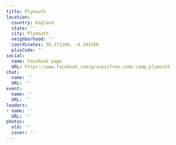 ```yaml
---
title: Plymouth
location:
  country: England
  state: ''
  city: Plymouth
  neighborhood: ''
  coordinates: 50.371266, -4.142566
  plusCode: ''
social:
  name: Facebook page
  URL: https://www.facebook.com/groups/free.code.camp.plymouth
chat:
  name: ''
  URL: ''
event:
  name: ''
  URL: ''
leaders:
- name: ''
  URL: ''
photos:
  old: ''
  cover: ''
---
```

